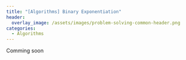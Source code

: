 ```yaml
---
title: "[Algorithms] Binary Exponentiation"
header:
  overlay_image: /assets/images/problem-solving-common-header.png
categories:
  - Algorithms
---
```


Comming soon